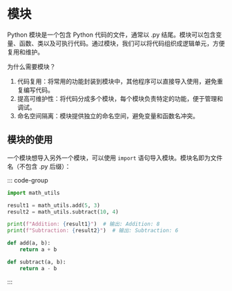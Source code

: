 # 模块

Python 模块是一个包含 Python 代码的文件，通常以 .py 结尾。模块可以包含变量、函数、类以及可执行代码。通过模块，我们可以将代码组织成逻辑单元，方便复用和维护。

为什么需要模块？

1. 代码复用：将常用的功能封装到模块中，其他程序可以直接导入使用，避免重复编写代码。
1. 提高可维护性：将代码分成多个模块，每个模块负责特定的功能，便于管理和调试。
1. 命名空间隔离：模块提供独立的命名空间，避免变量和函数名冲突。

## 模块的使用

一个模块想导入另外一个模块，可以使用 `import` 语句导入模块。模块名即为文件名（不包含 .py 后缀）：

::: code-group

```py [main.py]
import math_utils

result1 = math_utils.add(5, 3)
result2 = math_utils.subtract(10, 4)

print(f"Addition: {result1}")  # 输出: Addition: 8
print(f"Subtraction: {result2}")  # 输出: Subtraction: 6
```

```py [math_utils.py]
def add(a, b):
    return a + b

def subtract(a, b):
    return a - b
```

:::
